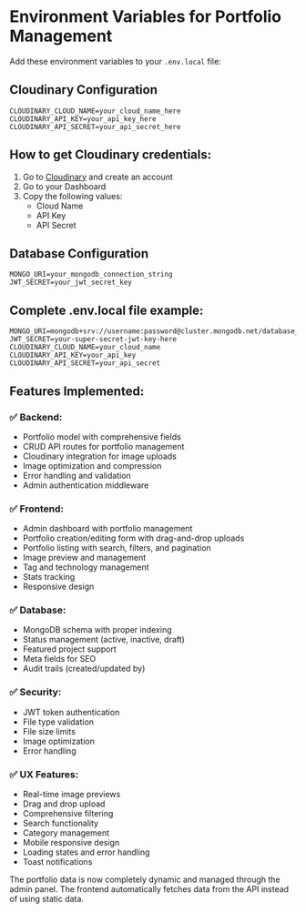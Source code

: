 # Environment Variables for Portfolio Management

Add these environment variables to your `.env.local` file:

## Cloudinary Configuration
```
CLOUDINARY_CLOUD_NAME=your_cloud_name_here
CLOUDINARY_API_KEY=your_api_key_here
CLOUDINARY_API_SECRET=your_api_secret_here
```

## How to get Cloudinary credentials:

1. Go to [Cloudinary](https://cloudinary.com) and create an account
2. Go to your Dashboard
3. Copy the following values:
   - Cloud Name
   - API Key  
   - API Secret

## Database Configuration
```
MONGO_URI=your_mongodb_connection_string
JWT_SECRET=your_jwt_secret_key
```

## Complete .env.local file example:
```
MONGO_URI=mongodb+srv://username:password@cluster.mongodb.net/database_name
JWT_SECRET=your-super-secret-jwt-key-here
CLOUDINARY_CLOUD_NAME=your_cloud_name
CLOUDINARY_API_KEY=your_api_key
CLOUDINARY_API_SECRET=your_api_secret
```

## Features Implemented:

### ✅ Backend:
- Portfolio model with comprehensive fields
- CRUD API routes for portfolio management
- Cloudinary integration for image uploads
- Image optimization and compression
- Error handling and validation
- Admin authentication middleware

### ✅ Frontend:
- Admin dashboard with portfolio management
- Portfolio creation/editing form with drag-and-drop uploads
- Portfolio listing with search, filters, and pagination
- Image preview and management
- Tag and technology management
- Stats tracking
- Responsive design

### ✅ Database:
- MongoDB schema with proper indexing
- Status management (active, inactive, draft)
- Featured project support
- Meta fields for SEO
- Audit trails (created/updated by)

### ✅ Security:
- JWT token authentication
- File type validation
- File size limits
- Image optimization
- Error handling

### ✅ UX Features:
- Real-time image previews
- Drag and drop upload
- Comprehensive filtering
- Search functionality
- Category management
- Mobile responsive design
- Loading states and error handling
- Toast notifications

The portfolio data is now completely dynamic and managed through the admin panel. The frontend automatically fetches data from the API instead of using static data.
